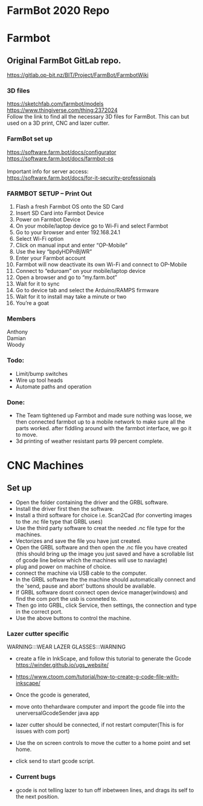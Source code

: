 # FarmBot 2020 Repo

# Farmbot

## Original FarmBot GitLab repo.
https://gitlab.op-bit.nz/BIT/Project/FarmBot/FarmbotWiki


### 3D files
https://sketchfab.com/farmbot/models
</br>
https://www.thingiverse.com/thing:2372024
</br>
Follow the link to find all the necessary 3D files for FarmBot. This can but used on a 3D print, CNC and lazer cutter.

### FarmBot set up
https://software.farm.bot/docs/configurator
</br>
https://software.farm.bot/docs/farmbot-os
</br>
</br>
Important info for server access:</br>
https://software.farm.bot/docs/for-it-security-professionals

### FARMBOT SETUP – Print Out

1)	Flash a fresh Farmbot OS onto the SD Card
2)	Insert SD Card into Farmbot Device
3)	Power on Farmbot Device
4)	On your mobile/laptop device go to Wi-Fi and select Farmbot
5)	Go to your browser and enter 192.168.24.1
6)	Select Wi-Fi option
7)	Click on manual input and enter “OP-Mobile”
8)	Use the key “bpdyHDPnBjWR”
9)	Enter your Farmbot account
10)	Farmbot will now deactivate its own Wi-Fi and connect to OP-Mobile
11)	Connect to “eduroam” on your mobile/laptop device
12)	Open a browser and go to “my.farm.bot”
13)	Wait for it to sync
14)	Go to device tab and select the Arduino/RAMPS firmware
15)	Wait for it to install may take a minute or two
16)	You’re a goat




### Members
Anthony
</br>
Damian
</br>
Woody

### Todo:
 - Limit/bump switches
 - Wire up tool heads
 - Automate paths and operation

### Done:
 - The Team tightened up Farmbot and made sure nothing was loose, we then connected farmbot up to a mobile network to make sure 
all the parts worked. after fiddling around with the farmbot interface, we go it to move.
 - 3d printing of weather resistant parts 99 percent complete.

# CNC Machines

## Set up
 - Open the folder containing the driver and the GRBL software.
 - Install the driver first then the software.
 - Install a third software for choice i.e. Scan2Cad (for converting images to the .nc file type that GRBL uses)
 - Use the third party software to creat the needed .nc file type for the machines.
 - Vectorizes and save the file you have just created.
 - Open the GRBL software and then open the .nc file you have created (this should bring up the image you just saved and have a  scrollable list of gcode line below which the machines will use to naviagte)
 - plug and power on machine of choice.
 - connect the machine via USB cable to the computer.
 - In the GRBL software the the machine should automatically connect and the 'send, pause and abort' buttons should be available.
 - If GRBL software dosnt connect open device manager(windows) and find the com port the usb is conneted to. 
 - Then go into GRBL, click Service, then settings, the connection and type in the correct port. 
 - Use the above buttons to control the machine.
 
 ### Lazer cutter specific
  WARNING:::WEAR LAZER GLASSES:::WARNING
 - create a file in InkScape, and follow this tutorial to generate the Gcode https://winder.github.io/ugs_website/
 - https://www.ctoom.com/tutorial/how-to-create-g-code-file-with-inkscape/
 - Once the gcode is generated,
 - move onto thehardware computer and import the gcode file into the unerversalGcodeSender java app
 - lazer cutter should be connected, if not restart computer(This is for issues with com port)
 - Use the on screen controls to move the cutter to a home point and set home.
 - click send to start gcode script.
 
 - ### Current bugs
 - gcode is not telling lazer to tun off inbetween lines, and drags its self to the next position.
